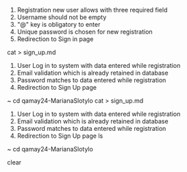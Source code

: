 1. Registration new user allows with three required field
2. Username should not be empty
3. "@" key is obligatory to enter
4. Unique password is chosen for new registration
5. Redirection to Sign in page

cat > sign_up.md
1. User Log in to system with data entered while registration
2. Email validation which is already retained in database
3. Password matches to data entered while registration
4. Redirection to Sign Up page 

~ cd qamay24-MarianaSlotylo
cat > sign_up.md
1. User Log in to system with data entered while registration
2. Email validation which is already retained in database
3. Password matches to data entered while registration
4. Redirection to Sign Up page 
ls









 ~ cd qamay24-MarianaSlotylo

clear


